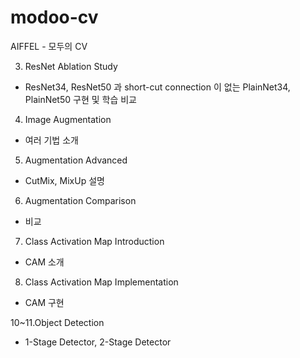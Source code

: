 # modoo-cv
AIFFEL - 모두의 CV

3. ResNet Ablation Study
- ResNet34, ResNet50 과 short-cut connection 이 없는 PlainNet34, PlainNet50 구현 및 학습 비교

4. Image Augmentation  
- 여러 기법 소개

5. Augmentation Advanced  
- CutMix, MixUp 설명

6. Augmentation Comparison  
- 비교

7. Class Activation Map Introduction  
- CAM 소개

8. Class Activation Map Implementation  
- CAM 구현

10~11.Object Detection
- 1-Stage Detector, 2-Stage Detector
